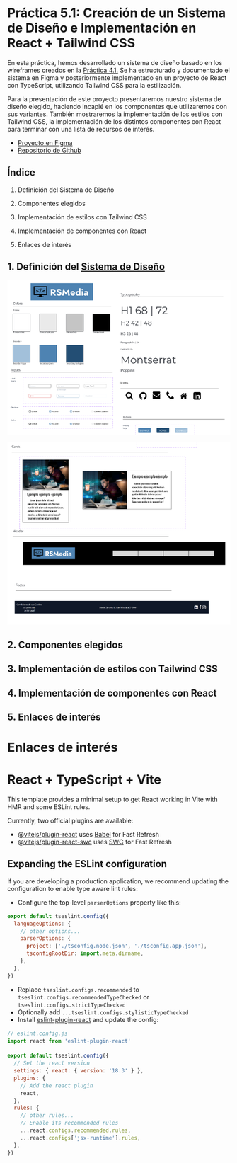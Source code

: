 # Práctica 5.1: Creación de un Sistema de Diseño e Implementación en React + Tailwind CSS

En esta práctica, hemos desarrollado un sistema de diseño basado en los wireframes creados en la [Práctica 4.1.](https://www.figma.com/design/wVp8c4drg3ekrAwQ56zL8p/Empresa-dise%C3%B1o?node-id=0-1&t=uKXAPWifFQPEpdmR-1) Se ha estructurado y documentado el sistema en Figma y posteriormente implementado en un proyecto de React con TypeScript, utilizando Tailwind CSS para la estilización.

Para la presentación de este proyecto presentaremos nuestro sistema de diseño elegido, haciendo incapié en los componentes que utilizaremos con sus variantes. También mostraremos la implementación de los estilos con Tailwind CSS, la implementación de los distintos componentes con React para terminar con una lista de recursos de interés.

- [Proyecto en Figma](https://www.figma.com/design/wVp8c4drg3ekrAwQ56zL8p/Empresa-dise%C3%B1o?node-id=67-43&t=uKXAPWifFQPEpdmR-1)
- [Repositorio de Github](https://www.figma.com/design/wVp8c4drg3ekrAwQ56zL8p/Empresa-dise%C3%B1o?node-id=67-43&t=uKXAPWifFQPEpdmR-1)


## Índice

1. Definición del Sistema de Diseño

2. Componentes elegidos

3. Implementación de estilos con Tailwind CSS

4. Implementación de componentes con React

5. Enlaces de interés


## 1. Definición del [Sistema de Diseño](https://www.figma.com/design/wVp8c4drg3ekrAwQ56zL8p/Empresa-dise%C3%B1o?node-id=67-43&t=uKXAPWifFQPEpdmR-1)

![Captura 1](src/img/capturaSS_1.png)

![Captura 2](src/img/capturaSS_2.png)

## 2. Componentes elegidos

## 3. Implementación de estilos con Tailwind CSS

## 4. Implementación de componentes con React

## 5. Enlaces de interés


# Enlaces de interés

# React + TypeScript + Vite

This template provides a minimal setup to get React working in Vite with HMR and some ESLint rules.

Currently, two official plugins are available:

- [@vitejs/plugin-react](https://github.com/vitejs/vite-plugin-react/blob/main/packages/plugin-react/README.md) uses [Babel](https://babeljs.io/) for Fast Refresh
- [@vitejs/plugin-react-swc](https://github.com/vitejs/vite-plugin-react-swc) uses [SWC](https://swc.rs/) for Fast Refresh

## Expanding the ESLint configuration

If you are developing a production application, we recommend updating the configuration to enable type aware lint rules:

- Configure the top-level `parserOptions` property like this:

```js
export default tseslint.config({
  languageOptions: {
    // other options...
    parserOptions: {
      project: ['./tsconfig.node.json', './tsconfig.app.json'],
      tsconfigRootDir: import.meta.dirname,
    },
  },
})
```

- Replace `tseslint.configs.recommended` to `tseslint.configs.recommendedTypeChecked` or `tseslint.configs.strictTypeChecked`
- Optionally add `...tseslint.configs.stylisticTypeChecked`
- Install [eslint-plugin-react](https://github.com/jsx-eslint/eslint-plugin-react) and update the config:

```js
// eslint.config.js
import react from 'eslint-plugin-react'

export default tseslint.config({
  // Set the react version
  settings: { react: { version: '18.3' } },
  plugins: {
    // Add the react plugin
    react,
  },
  rules: {
    // other rules...
    // Enable its recommended rules
    ...react.configs.recommended.rules,
    ...react.configs['jsx-runtime'].rules,
  },
})
```
